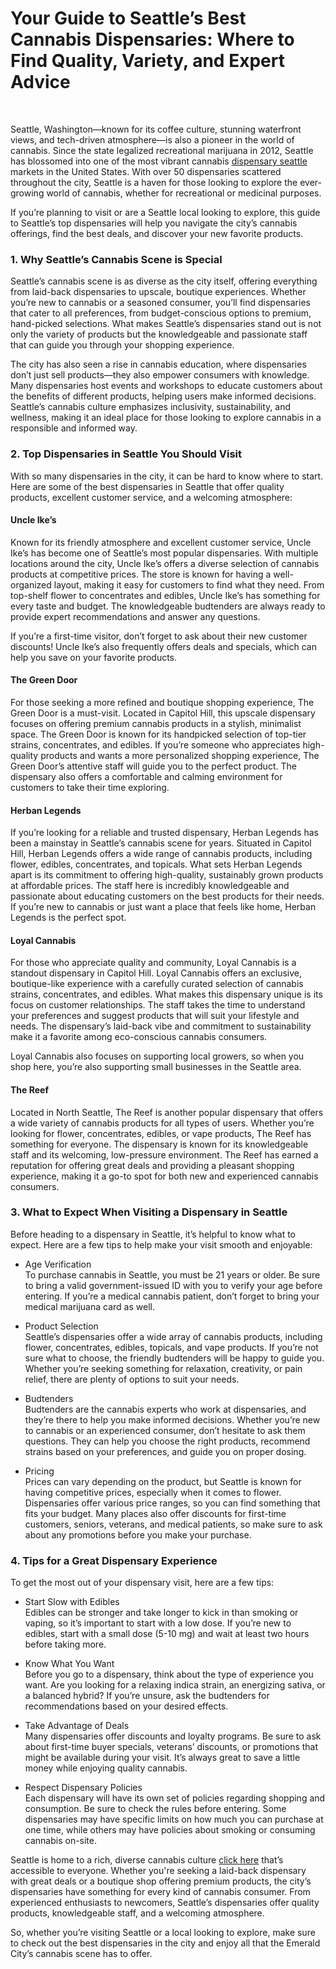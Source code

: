 <p><!-- x-tinymce/html --></p>
<h1 data-start="0" data-end="105">Your Guide to Seattle&rsquo;s Best Cannabis Dispensaries: Where to Find Quality, Variety, and Expert Advice</h1>
<p data-start="0" data-end="105">&nbsp;</p>
<p data-start="107" data-end="591">Seattle, Washington&mdash;known for its coffee culture, stunning waterfront views, and tech-driven atmosphere&mdash;is also a pioneer in the world of cannabis. Since the state legalized recreational marijuana in 2012, Seattle has blossomed into one of the most vibrant cannabis <a href="https://thebakereeseattle.com/">dispensary seattle</a> markets in the United States. With over 50 dispensaries scattered throughout the city, Seattle is a haven for those looking to explore the ever-growing world of cannabis, whether for recreational or medicinal purposes.</p>
<p data-start="593" data-end="820">If you&rsquo;re planning to visit or are a Seattle local looking to explore, this guide to Seattle&rsquo;s top dispensaries will help you navigate the city&rsquo;s cannabis offerings, find the best deals, and discover your new favorite products.</p>
<h3 class="" data-start="822" data-end="872">1. Why Seattle&rsquo;s Cannabis Scene is Special</h3>
<p data-start="874" data-end="1367">Seattle&rsquo;s cannabis scene is as diverse as the city itself, offering everything from laid-back dispensaries to upscale, boutique experiences. Whether you&rsquo;re new to cannabis or a seasoned consumer, you&rsquo;ll find dispensaries that cater to all preferences, from budget-conscious options to premium, hand-picked selections. What makes Seattle&rsquo;s dispensaries stand out is not only the variety of products but the knowledgeable and passionate staff that can guide you through your shopping experience.</p>
<p data-start="1369" data-end="1834">The city has also seen a rise in cannabis education, where dispensaries don&rsquo;t just sell products&mdash;they also empower consumers with knowledge. Many dispensaries host events and workshops to educate customers about the benefits of different products, helping users make informed decisions. Seattle&rsquo;s cannabis culture emphasizes inclusivity, sustainability, and wellness, making it an ideal place for those looking to explore cannabis in a responsible and informed way.</p>
<h3 class="" data-start="1836" data-end="1891">2. Top Dispensaries in Seattle You Should Visit</h3>
<p data-start="1893" data-end="2105">With so many dispensaries in the city, it can be hard to know where to start. Here are some of the best dispensaries in Seattle that offer quality products, excellent customer service, and a welcoming atmosphere:</p>
<h4 class="" data-start="2107" data-end="2127">Uncle Ike&rsquo;s</h4>
<p data-start="2128" data-end="2707">Known for its friendly atmosphere and excellent customer service, Uncle Ike&rsquo;s has become one of Seattle&rsquo;s most popular dispensaries. With multiple locations around the city, Uncle Ike&rsquo;s offers a diverse selection of cannabis products at competitive prices. The store is known for having a well-organized layout, making it easy for customers to find what they need. From top-shelf flower to concentrates and edibles, Uncle Ike&rsquo;s has something for every taste and budget. The knowledgeable budtenders are always ready to provide expert recommendations and answer any questions.</p>
<p data-start="2709" data-end="2902">If you&rsquo;re a first-time visitor, don&rsquo;t forget to ask about their new customer discounts! Uncle Ike&rsquo;s also frequently offers deals and specials, which can help you save on your favorite products.</p>
<h4 class="" data-start="2904" data-end="2927">The Green Door</h4>
<p data-start="2928" data-end="3546">For those seeking a more refined and boutique shopping experience, The Green Door is a must-visit. Located in Capitol Hill, this upscale dispensary focuses on offering premium cannabis products in a stylish, minimalist space. The Green Door is known for its handpicked selection of top-tier strains, concentrates, and edibles. If you&rsquo;re someone who appreciates high-quality products and wants a more personalized shopping experience, The Green Door&rsquo;s attentive staff will guide you to the perfect product. The dispensary also offers a comfortable and calming environment for customers to take their time exploring.</p>
<h4 class="" data-start="3548" data-end="3571">Herban Legends</h4>
<p data-start="3572" data-end="4195">If you&rsquo;re looking for a reliable and trusted dispensary, Herban Legends has been a mainstay in Seattle&rsquo;s cannabis scene for years. Situated in Capitol Hill, Herban Legends offers a wide range of cannabis products, including flower, edibles, concentrates, and topicals. What sets Herban Legends apart is its commitment to offering high-quality, sustainably grown products at affordable prices. The staff here is incredibly knowledgeable and passionate about educating customers on the best products for their needs. If you&rsquo;re new to cannabis or just want a place that feels like home, Herban Legends is the perfect spot.</p>
<h4 class="" data-start="4197" data-end="4220">Loyal Cannabis</h4>
<p data-start="4221" data-end="4789">For those who appreciate quality and community, Loyal Cannabis is a standout dispensary in Capitol Hill. Loyal Cannabis offers an exclusive, boutique-like experience with a carefully curated selection of cannabis strains, concentrates, and edibles. What makes this dispensary unique is its focus on customer relationships. The staff takes the time to understand your preferences and suggest products that will suit your lifestyle and needs. The dispensary&rsquo;s laid-back vibe and commitment to sustainability make it a favorite among eco-conscious cannabis consumers.</p>
<p data-start="4791" data-end="4931">Loyal Cannabis also focuses on supporting local growers, so when you shop here, you&rsquo;re also supporting small businesses in the Seattle area.</p>
<h4 class="" data-start="4933" data-end="4950">The Reef</h4>
<p data-start="4951" data-end="5477">Located in North Seattle, The Reef is another popular dispensary that offers a wide variety of cannabis products for all types of users. Whether you&rsquo;re looking for flower, concentrates, edibles, or vape products, The Reef has something for everyone. The dispensary is known for its knowledgeable staff and its welcoming, low-pressure environment. The Reef has earned a reputation for offering great deals and providing a pleasant shopping experience, making it a go-to spot for both new and experienced cannabis consumers.</p>
<h3 class="" data-start="5479" data-end="5542">3. What to Expect When Visiting a Dispensary in Seattle</h3>
<p data-start="5544" data-end="5689">Before heading to a dispensary in Seattle, it&rsquo;s helpful to know what to expect. Here are a few tips to help make your visit smooth and enjoyable:</p>
<ul data-start="5691" data-end="7105">
<li class="" data-start="5691" data-end="5967">
<p data-start="5693" data-end="5967">Age Verification<br data-start="5713" data-end="5716" />To purchase cannabis in Seattle, you must be 21 years or older. Be sure to bring a valid government-issued ID with you to verify your age before entering. If you&rsquo;re a medical cannabis patient, don&rsquo;t forget to bring your medical marijuana card as well.</p>
</li>
<li class="" data-start="5969" data-end="6340">
<p data-start="5971" data-end="6340">Product Selection<br data-start="5992" data-end="5995" />Seattle&rsquo;s dispensaries offer a wide array of cannabis products, including flower, concentrates, edibles, topicals, and vape products. If you&rsquo;re not sure what to choose, the friendly budtenders will be happy to guide you. Whether you&rsquo;re seeking something for relaxation, creativity, or pain relief, there are plenty of options to suit your needs.</p>
</li>
<li class="" data-start="6342" data-end="6696">
<p data-start="6344" data-end="6696">Budtenders<br data-start="6358" data-end="6361" />Budtenders are the cannabis experts who work at dispensaries, and they&rsquo;re there to help you make informed decisions. Whether you&rsquo;re new to cannabis or an experienced consumer, don&rsquo;t hesitate to ask them questions. They can help you choose the right products, recommend strains based on your preferences, and guide you on proper dosing.</p>
</li>
<li class="" data-start="6698" data-end="7105">
<p data-start="6700" data-end="7105">Pricing<br data-start="6711" data-end="6714" />Prices can vary depending on the product, but Seattle is known for having competitive prices, especially when it comes to flower. Dispensaries offer various price ranges, so you can find something that fits your budget. Many places also offer discounts for first-time customers, seniors, veterans, and medical patients, so make sure to ask about any promotions before you make your purchase.</p>
</li>
</ul>
<h3 class="" data-start="7107" data-end="7156">4. Tips for a Great Dispensary Experience</h3>
<p data-start="7158" data-end="7224">To get the most out of your dispensary visit, here are a few tips:</p>
<ul data-start="7226" data-end="8383">
<li class="" data-start="7226" data-end="7484">
<p data-start="7228" data-end="7484">Start Slow with Edibles<br data-start="7255" data-end="7258" />Edibles can be stronger and take longer to kick in than smoking or vaping, so it&rsquo;s important to start with a low dose. If you&rsquo;re new to edibles, start with a small dose (5-10 mg) and wait at least two hours before taking more.</p>
</li>
<li class="" data-start="7486" data-end="7766">
<p data-start="7488" data-end="7766">Know What You Want<br data-start="7510" data-end="7513" />Before you go to a dispensary, think about the type of experience you want. Are you looking for a relaxing indica strain, an energizing sativa, or a balanced hybrid? If you&rsquo;re unsure, ask the budtenders for recommendations based on your desired effects.</p>
</li>
<li class="" data-start="7768" data-end="8055">
<p data-start="7770" data-end="8055">Take Advantage of Deals<br data-start="7797" data-end="7800" />Many dispensaries offer discounts and loyalty programs. Be sure to ask about first-time buyer specials, veterans&rsquo; discounts, or promotions that might be available during your visit. It&rsquo;s always great to save a little money while enjoying quality cannabis.</p>
</li>
<li class="" data-start="8057" data-end="8383">
<p data-start="8059" data-end="8383">Respect Dispensary Policies<br data-start="8090" data-end="8093" />Each dispensary will have its own set of policies regarding shopping and consumption. Be sure to check the rules before entering. Some dispensaries may have specific limits on how much you can purchase at one time, while others may have policies about smoking or consuming cannabis on-site.</p>
</li>
</ul>
<p data-start="8455" data-end="8861">Seattle is home to a rich, diverse cannabis culture <a href="https://theopendiaries.com/note/67f28cab2f85150bbcd7ed3e">click here</a> that&rsquo;s accessible to everyone. Whether you're seeking a laid-back dispensary with great deals or a boutique shop offering premium products, the city&rsquo;s dispensaries have something for every kind of cannabis consumer. From experienced enthusiasts to newcomers, Seattle&rsquo;s dispensaries offer quality products, knowledgeable staff, and a welcoming atmosphere.</p>
<p data-start="8863" data-end="9053">So, whether you&rsquo;re visiting Seattle or a local looking to explore, make sure to check out the best dispensaries in the city and enjoy all that the Emerald City&rsquo;s cannabis scene has to offer.</p>
